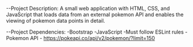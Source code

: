 --Project Description:
A small web application with HTML, CSS, and JavaScript that loads
data from an external pokemon API and enables the viewing of pokemon data 
points in detail.

--Project Dependencies:
-Bootstrap 
-JavaScript
-Must follow ESLint rules
-Pokemon API - https://pokeapi.co/api/v2/pokemon/?limit=150
